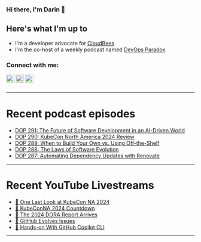 ### Hi there, I'm Darin 👋

## Here's what I'm up to
- I'm a developer advocate for [CloudBees][cloudbees-website]
- I'm the co-host of a weekly podcast named [DevOps Paradox][dop-website]

### Connect with me:

[<img align="left" alt="darinpope | Twitter" width="22px" src="https://cdn.jsdelivr.net/npm/simple-icons@v3/icons/twitter.svg" />][twitter]
[<img align="left" alt="darinpope | LinkedIn" width="22px" src="https://cdn.jsdelivr.net/npm/simple-icons@v3/icons/linkedin.svg" />][linkedin]
[<img align="left" alt="darinpope | Instagram" width="22px" src="https://cdn.jsdelivr.net/npm/simple-icons@v3/icons/instagram.svg" />][instagram]

<br />
<br />

---

# Recent podcast episodes
<!-- BLOG-POST-LIST:START -->
- [DOP 291: The Future of Software Development in an AI-Driven World](https://www.devopsparadox.com/episodes/the-future-of-software-development-in-an-ai-driven-world-291/)
- [DOP 290: KubeCon North America 2024 Review](https://www.devopsparadox.com/episodes/kubecon-north-america-2024-review-290/)
- [DOP 289: When to Build Your Own vs. Using Off-the-Shelf](https://www.devopsparadox.com/episodes/when-to-build-your-own-vs-using-off-the-shelf-289/)
- [DOP 288: The Laws of Software Evolution](https://www.devopsparadox.com/episodes/the-laws-of-software-evolution-288/)
- [DOP 287: Automating Dependency Updates with Renovate](https://www.devopsparadox.com/episodes/automating-dependency-updates-with-renovate-287/)
<!-- BLOG-POST-LIST:END -->

---

# Recent YouTube Livestreams
<!-- YOUTUBE:START -->
- [🔴 One Last Look at KubeCon NA 2024](https://www.youtube.com/watch?v=basPug2EINM)
- [🔴 KubeConNA 2024 Countdown](https://www.youtube.com/watch?v=VZBM85YDiEw)
- [🔴 The 2024 DORA Report Arrives](https://www.youtube.com/watch?v=JosK_nTjSbo)
- [🔴 GitHub Evolves Issues](https://www.youtube.com/watch?v=PzdOqhukXDg)
- [🔴 Hands-on With GitHub Copilot CLI](https://www.youtube.com/watch?v=o5DlcOn6o4o)
<!-- YOUTUBE:END -->

---


[website]: https://www.darinpope.com/
[twitter]: https://twitter.com/darinpope
[youtube]: https://youtube.com/darinpope
[instagram]: https://instagram.com/darinpope
[linkedin]: https://linkedin.com/in/darinpope
[cloudbees-website]: https://www.cloudbees.com/
[dop-website]: https://www.devopsparadox.com/

<!--
**darinpope/darinpope** is a ✨ _special_ ✨ repository because its `README.md` (this file) appears on your GitHub profile.

Here are some ideas to get you started:

- 🔭 I’m currently working on ...
- 🌱 I’m currently learning ...
- 👯 I’m looking to collaborate on ...
- 🤔 I’m looking for help with ...
- 💬 Ask me about ...
- 📫 How to reach me: ...
- 😄 Pronouns: ...
- ⚡ Fun fact: ...
-->
